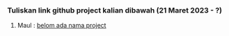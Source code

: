### **Tuliskan link github project kalian dibawah (21 Maret 2023 - ?)**  

1. Maul : [belom ada nama project](https://github.com/maulzzzaqi/Project-Laravel-2)
